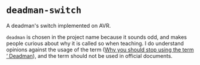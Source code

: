 # `deadman-switch`

A deadman's switch implemented on AVR.

`deadman` is chosen in the project name because it sounds odd, and makes
people curious about why it is called so when teaching. I do understand
opinions against the usage of the term ([Why you should stop using the term ‘
Deadman](https://machinerysafety101.com/2011/03/28/stop-using-the-term-deadman/)),
and the term should not be used in official documents.
